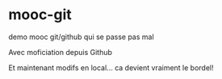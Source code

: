 # mooc-git
demo mooc git/github qui se passe pas mal

Avec moficiation depuis Github

Et maintenant modifs en local... ca devient vraiment le bordel!

